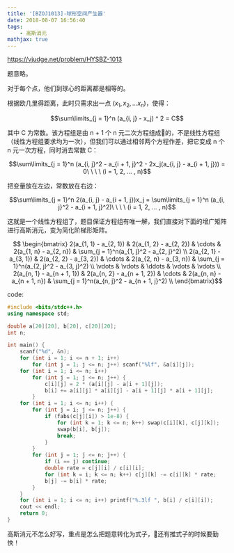 ```yaml
---
title: '[BZOJ1013]-球形空间产生器'
date: 2018-08-07 16:56:40
tags: 
    - 高斯消元
mathjax: true 
---
```


https://vjudge.net/problem/HYSBZ-1013

题意略。

对于每个点，他们到球心的距离都是相等的。

根据欧几里得距离，此时只需求出一点 $(x_1, x_2, ... x_n)$，使得：

$$\sum\limits_{j = 1}^n (a_{i, j} - x_j) ^ 2 = C$$

其中 C 为常数。该方程组是由 n + 1 个 n 元二次方程组成的，不是线性方程组（线性方程组要求均为一次），但我们可以通过相邻两个方程作差，把它变成 n 个 n 元一次方程，同时消去常数 C：

$$\sum\limits_{j = 1}^n (a_{i, j}^2 - a_{i + 1, j}^2 - 2x_j(a_{i, j} - a_{i + 1, j})) = 0\ \ \ \ (i = 1, 2, ... , n)$$

把变量放在左边，常数放在右边：

$$\sum\limits_{j = 1}^n 2(a_{i, j} - a_{i + 1, j})x_j = \sum\limits_{j = 1}^n (a_{i, j}^2 - a_{i + 1, j}^2)\ \ \ \ (i = 1, 2, ... , n)$$

这就是一个线性方程组了，题目保证方程组有唯一解，我们直接对下面的增广矩阵进行高斯消元，变为简化阶梯形矩阵。

$$
\begin{bmatrix}
2(a_{1, 1} - a_{2, 1}) & 2(a_{1, 2} - a_{2, 2}) & \cdots & 2(a_{1, n} - a_{2, n}) & \sum_{j = 1}^n(a_{1, j}^2 - a_{2, j}^2) \\
2(a_{2, 1} - a_{3, 1}) & 2(a_{2, 2} - a_{3, 2}) & \cdots & 2(a_{2, n} - a_{3, n}) & \sum_{j = 1}^n(a_{2, j}^2 - a_{3, j}^2) \\
\vdots & \vdots & \ddots & \vdots & \vdots \\
2(a_{n, 1} - a_{n + 1, 1}) & 2(a_{n, 2} - a_{n + 1, 2}) & \cdots & 2(a_{n, n} - a_{n + 1, n}) & \sum_{j = 1}^n(a_{n, j}^2 - a_{n + 1, j}^2) \\
\end{bmatrix}$$

code:
``` c++
#include <bits/stdc++.h>
using namespace std;

double a[20][20], b[20], c[20][20];
int n;

int main() {
    scanf("%d", &n);
    for (int i = 1; i <= n + 1; i++)
        for (int j = 1; j <= n; j++) scanf("%lf", &a[i][j]);
    for (int i = 1; i <= n; i++)
        for (int j = 1; j <= n; j++) {
            c[i][j] = 2 * (a[i][j] - a[i + 1][j]);
            b[i] += a[i][j] * a[i][j] - a[i + 1][j] * a[i + 1][j];
        }
    for (int i = 1; i <= n; i++) {
        for (int j = i; j <= n; j++) {
            if (fabs(c[j][i]) > 1e-8) {
                for (int k = 1; k <= n; k++) swap(c[i][k], c[j][k]);
                swap(b[i], b[j]);
                break;
            }
        }
        for (int j = 1; j <= n; j++) {
            if (i == j) continue;
            double rate = c[j][i] / c[i][i];
            for (int k = i; k <= n; k++) c[j][k] -= c[i][k] * rate;
            b[j] -= b[i] * rate;
        }
    }
    for (int i = 1; i <= n; i++) printf("%.3lf ", b[i] / c[i][i]);
    cout << endl;
    return 0;
}
```

高斯消元不怎么好写，重点是怎么把题意转化为式子，还有推式子的时候要勤快！